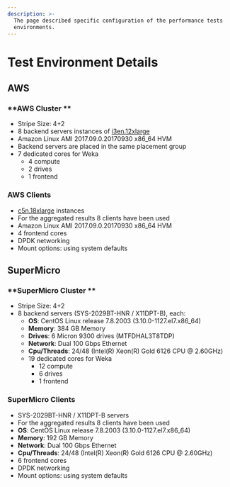```yaml
---
description: >-
  The page described specific configuration of the performance tests
  environments.
---
```


# Test Environment Details

## AWS

### **AWS Cluster **

* Stripe Size: 4+2
* 8 backend servers instances of [i3en.12xlarge](https://aws.amazon.com/ec2/instance-types/i3en/)
* Amazon Linux AMI 2017.09.0.20170930 x86\_64 HVM
* Backend servers are placed in the same placement group
* 7 dedicated cores for Weka 
  * 4 compute
  * 2 drives
  * 1 frontend

### AWS Clients

* [c5n.18xlarge](https://aws.amazon.com/ec2/instance-types/c5/) instances 
* For the aggregated results 8 clients have been used
* Amazon Linux AMI 2017.09.0.20170930 x86\_64 HVM
* 4 frontend cores
* DPDK networking
* Mount options: using system defaults

## SuperMicro

### **SuperMicro Cluster **

* Stripe Size: 4+2
* 8 backend servers (SYS-2029BT-HNR / X11DPT-B), each:
  * **OS**: CentOS Linux release 7.8.2003 (3.10.0-1127.el7.x86\_64)
  * **Memory**: 384 GB Memory
  * **Drives**: 6 Micron 9300 drives (MTFDHAL3T8TDP)
  * **Network**: Dual 100 Gbps Ethernet
  * **Cpu/Threads**: 24/48 (Intel(R) Xeon(R) Gold 6126 CPU @ 2.60GHz)
  * 19 dedicated cores for Weka 
    * 12 compute
    * 6 drives
    * 1 frontend

### SuperMicro Clients

* SYS-2029BT-HNR / X11DPT-B servers
* For the aggregated results 8 clients have been used
* **OS**: CentOS Linux release 7.8.2003 (3.10.0-1127.el7.x86\_64)
* **Memory**: 192 GB Memory
* **Network**: Dual 100 Gbps Ethernet
* **Cpu/Threads**: 24/48 (Intel(R) Xeon(R) Gold 6126 CPU @ 2.60GHz)
* 6 frontend cores
* DPDK networking
* Mount options: using system defaults
